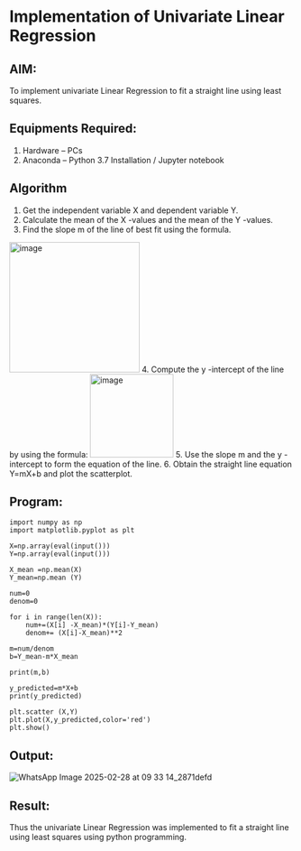 # Implementation of Univariate Linear Regression
## AIM:
To implement univariate Linear Regression to fit a straight line using least squares.

## Equipments Required:
1. Hardware – PCs
2. Anaconda – Python 3.7 Installation / Jupyter notebook

## Algorithm
1. Get the independent variable X and dependent variable Y.
2. Calculate the mean of the X -values and the mean of the Y -values.
3. Find the slope m of the line of best fit using the formula. 
<img width="231" alt="image" src="https://user-images.githubusercontent.com/93026020/192078527-b3b5ee3e-992f-46c4-865b-3b7ce4ac54ad.png">
4. Compute the y -intercept of the line by using the formula:
<img width="148" alt="image" src="https://user-images.githubusercontent.com/93026020/192078545-79d70b90-7e9d-4b85-9f8b-9d7548a4c5a4.png">
5. Use the slope m and the y -intercept to form the equation of the line.
6. Obtain the straight line equation Y=mX+b and plot the scatterplot.

## Program:
```
import numpy as np
import matplotlib.pyplot as plt

X=np.array(eval(input()))
Y=np.array(eval(input()))

X_mean =np.mean(X)
Y_mean=np.mean (Y)

num=0 
denom=0

for i in range(len(X)):
    num+=(X[i] -X_mean)*(Y[i]-Y_mean) 
    denom+= (X[i]-X_mean)**2

m=num/denom
b=Y_mean-m*X_mean

print(m,b)

y_predicted=m*X+b
print(y_predicted)

plt.scatter (X,Y)
plt.plot(X,y_predicted,color='red')
plt.show()
```

## Output:

![WhatsApp Image 2025-02-28 at 09 33 14_2871defd](https://github.com/user-attachments/assets/ce56da04-db5d-4b0a-8ef9-a0cf4f870f0d)


## Result:
Thus the univariate Linear Regression was implemented to fit a straight line using least squares using python programming.

